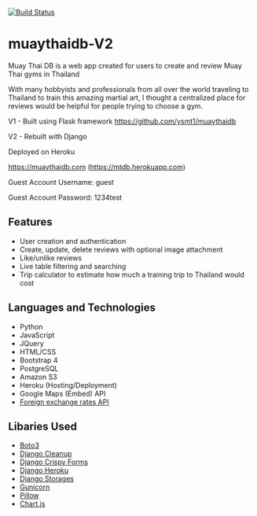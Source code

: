 [![Build Status](https://travis-ci.com/ysmt1/muaythaidb-V2.svg?branch=master)](https://travis-ci.com/ysmt1/muaythaidb-V2)
# muaythaidb-V2

Muay Thai DB is a web app created for users to create and review Muay Thai gyms in Thailand

With many hobbyists and professionals from all over the world traveling to Thailand to train this amazing martial art, I thought a centralized place for reviews would be helpful for people trying to choose a gym.

V1 - Built using Flask framework https://github.com/ysmt1/muaythaidb

V2 - Rebuilt with Django

Deployed on Heroku

https://muaythaidb.com
(https://mtdb.herokuapp.com)

Guest Account Username: guest

Guest Account Password: 1234test

## Features
* User creation and authentication
* Create, update, delete reviews with optional image attachment
* Like/unlike reviews
* Live table filtering and searching
* Trip calculator to estimate how much a training trip to Thailand would cost

## Languages and Technologies
* Python
* JavaScript
* JQuery
* HTML/CSS
* Bootstrap 4
* PostgreSQL
* Amazon S3
* Heroku (Hosting/Deployment)
* Google Maps (Embed) API
* [Foreign exchange rates API](https://exchangeratesapi.io/)

## Libaries Used
* [Boto3](https://pypi.org/project/boto3/)
* [Django Cleanup](https://pypi.org/project/django-cleanup/)
* [Django Crispy Forms](https://pypi.org/project/django-crispy-forms/)
* [Django Heroku](https://pypi.org/project/django-heroku/)
* [Django Storages](https://pypi.org/project/django-storages/)
* [Gunicorn](https://pypi.org/project/gunicorn/)
* [Pillow](https://pypi.org/project/Pillow/)
* [Chart.js](https://www.chartjs.org/)